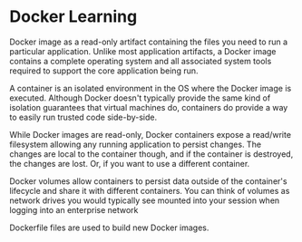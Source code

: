 # Docker Learning

Docker image as a read-only artifact containing the files you need to run a particular application. Unlike most application artifacts, a Docker image contains a complete operating system and all associated system tools required to support the core application being run.

A container is an isolated environment in the OS where the Docker image is executed. Although Docker doesn't typically provide the same kind of isolation guarantees that virtual machines do, containers do provide a way to easily run trusted code side-by-side.

While Docker images are read-only, Docker containers expose a read/write filesystem allowing any running application to persist changes. The changes are local to the container though, and if the container is destroyed, the changes are lost. Or, if you want to use a different container.

Docker volumes allow containers to persist data outside of the container's lifecycle and share it with different containers. You can think of volumes as network drives you would typically see mounted into your session when logging into an enterprise network

Dockerfile files are used to build new Docker images. 